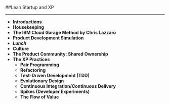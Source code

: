 <!-- .slide: data-background="resources/footer.svg" data-background-size="contain" data-background-position="bottom"  -->

##Lean Startup and XP
- - -
* **Introductions <!-- .element: style="color:#e0dfe4" -->**
* **Housekeeping <!-- .element: style="color:#e0dfe4" -->**
* **The IBM Cloud Garage Method by Chris Lazzaro**  <!-- .element: style="color:#e0dfe4" -->
* **Product Development Simulation** <!-- .element: style="color:#e0dfe4" -->
* _**Lunch**_ <!-- .element: style="color:#5cab3d" -->
* **Culture** <!-- .element: style="color:#e0dfe4" -->
* **The Product Community:  Shared Ownership** <!-- .element: style="color:#e0dfe4" -->
* **The XP Practices** <!-- .element: style="color:#e0dfe4" -->
  * **Pair Programming** <!-- .element: style="color:#e0dfe4" -->
  * **Refactoring** <!-- .element: style="color:#e0dfe4" -->
  * **Test-Driven Development [TDD]** <!-- .element: style="color:#e0dfe4" -->
  * **Evolutionary Design** <!-- .element: style="color:#e0dfe4" -->
  * **Continuous Integration/Continuous Delivery** <!-- .element: style="color:#e0dfe4" -->
  * **Spikes (Developer Experiments)** <!-- .element: style="color:#e0dfe4" -->
  * **The Flow of Value** <!-- .element: style="color:#e0dfe4" -->

<aside class="notes">
</aside>

<aside class="notes">
</aside>
